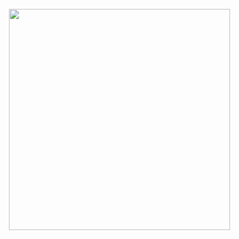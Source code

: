 <p align="center"><a href="https://github.com/AbdulrahmanMasoud/Api_with_security" target="_blank"><img src="https://www.tutsmake.com/wp-content/uploads/2020/09/laravel-8-jwt-rest-api-authentication.jpeg" width="400"></a></p>
